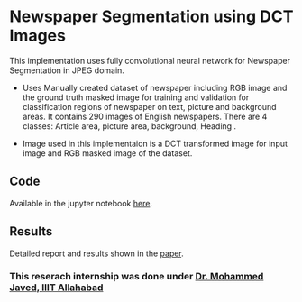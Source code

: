 # Newspaper Segmentation using DCT Images

This implementation uses fully convolutional neural network for Newspaper Segmentation in JPEG domain.

* Uses Manually created dataset of newspaper including RGB image and the ground truth masked image for training and validation for classification regions of newspaper on text, picture and background areas. It contains 290 images of English newspapers. There are 4 classes: Article area, picture area, background, Heading .

* Image used in this implementaion is a DCT transformed image for input image and RGB masked image of the dataset.

## Code 
  Available in the jupyter notebook [here](https://github.com/AnandK27/news-seg-dct/blob/main/Newspaper_Segmentation.ipynb).
  
## Results
  Detailed report and results shown in the [paper](https://github.com/AnandK27/news-seg-dct/blob/main/NEWS_article_segmentation.pdf).
  
### This reserach internship was done under [Dr. Mohammed Javed, IIIT Allahabad](https://it.iiita.ac.in/?pg=facultypage&uid=javed)
